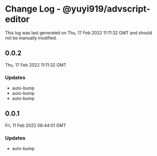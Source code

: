 # Change Log - @yuyi919/advscript-editor

This log was last generated on Thu, 17 Feb 2022 11:11:32 GMT and should not be manually modified.

## 0.0.2

Thu, 17 Feb 2022 11:11:32 GMT

### Updates

- auto-bump
- auto-bump
- auto-bump

## 0.0.1

Fri, 11 Feb 2022 06:44:01 GMT

### Updates

- auto-bump
